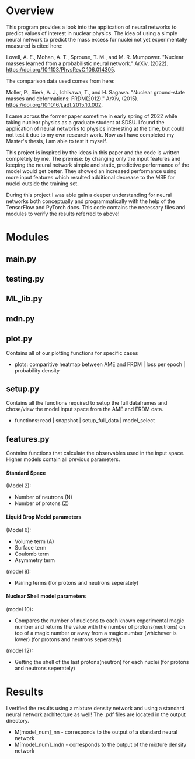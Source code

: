 # Overview
This program provides a look into the application of neural networks to predict values of interest in nuclear physics. The idea of using a simple neural network to predict the mass excess for nuclei not yet experimentally measured is cited here:

Lovell, A. E., Mohan, A. T., Sprouse, T. M., and M. R. Mumpower. 
"Nuclear masses learned from a probabilistic neural network." 
ArXiv, (2022). 
https://doi.org/10.1103/PhysRevC.106.014305.

The comparison data used comes from here:

Moller, P., Sierk, A. J., Ichikawa, T., and H. Sagawa. 
"Nuclear ground-state masses and deformations: FRDM(2012)." ArXiv, (2015). 
https://doi.org/10.1016/j.adt.2015.10.002.

I came across the former paper sometime in early spring of 2022 while taking nuclear physics as a graduate student at SDSU. I found the application of neural networks to physics interesting at the time, but could not test it due to my own research work. Now as I have completed my Master's thesis, I am able to test it myself. 

This project is inspired by the ideas in this paper and the code is written completely by me. The premise: by changing only the input features and keeping the neural network simple and static, predictive performance of the model would get better. They showed an increased performance using more input features which resulted additional decrease to the MSE for nuclei outside the training set.  

During this project I was able gain a deeper understanding for neural networks both conceptually and programmatically with the help of the TensorFlow and PyTorch docs. This code contains the necessary files and modules to verify the results referred to above! 


# Modules
## main.py

## testing.py

## ML_lib.py

## mdn.py

## plot.py
Contains all of our plotting functions for specific cases
- plots: comparitive heatmap between AME and FRDM | loss per epoch | probability density

## setup.py
Contains all the functions required to setup the full dataframes and chose/view the model input space from the AME and FRDM data.
- functions: read | snapshot | setup_full_data | model_select

## features.py
Contains functions that calculate the observables used in the input space. Higher models contain all previous parameters.

#### Standard Space 

(Model 2):
- Number of neutrons (N)
- Number of protons (Z)

#### Liquid Drop Model parameters

(Model 6):
- Volume term (A) 
- Surface term 
- Coulomb term 
- Asymmetry term

(model 8):
- Pairing terms (for protons and neutrons seperately)

#### Nuclear Shell model parameters

(model 10):
- Compares the number of nucleons to each known experimental magic number and returns the value with the number of protons(neutrons) on top of a magic number or away from a magic number (whichever is lower) (for protons and neutrons seperately)

(model 12): 
- Getting the shell of the last protons(neutron) for each nuclei (for protons and neutrons seperately)

# Results
I verified the results using a mixture density network and using a standard neural network architecture as well! The .pdf files are located in the output directory. 
- M[model_num]_nn - corresponds to the output of a standard neural network 
- M[model_num]_mdn - corresponds to the output of the mixture density network 

